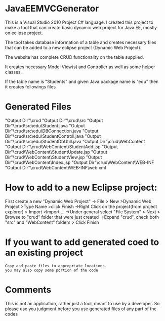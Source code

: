 JavaEEMVCGenerator
======================

This is a Visual Studio 2010 Project C# language.
I created this project to make a tool that can create basic dynamic web project for Java EE, mostly on eclipse project. 

The tool takes database information of a table and creates necessary files that can be added to a new eclipse project (Dynamic Web Project).

The website has complete CRUD functionality on the table supplied.

It creates necessary Model View(s) and Controller as well as some helper classes.

If the table name is "Students" and given Java package name is "edu" then it creates followings files

Generated Files
==================
"Output Dir"\crud
"Output Dir"\crud\src
"Output Dir"\crud\src\edu\Student.java
"Output Dir"\crud\src\edu\DBConnection.java
"Output Dir"\crud\src\edu\StudentControll.java
"Output Dir"\crud\src\edu\StudentDbUtill.java
"Output Dir"\crud\WebContent
"Output Dir"\crud\WebContent\StudentAdd.jsp
"Output Dir"\crud\WebContent\StudentUpdate.jsp
"Output Dir"\crud\WebContent\StudentView.jsp
"Output Dir"\crud\WebContent\Index.jsp
"Output Dir"\crud\WebContent\WEB-INF
"Output Dir"\crud\WebContent\WEB-INF\web.xml


How to add to a new Eclipse project:
====================================
First create a new "Dynamic Web Project"
	-> File > New >Dynamic Web Project >Type Name >click Finish
	->Right Click on the project(from project explorer) > Import >Import ...
	->Under general select "File System" > Next > Browse to "crud" folder that were just created
	->Expand "crud", check both "src" and "WebContent" folders > Click Finish
	
If you want to add generated coed to an existing project
=============================================================
	Copy and paste files to appropriate locations.
	you may also copy some portion of the code

Comments 
=========
This is not an application, rather just a tool, meant to use by a developer. 
So please use you judgment before you use generated files of any part of the codes
